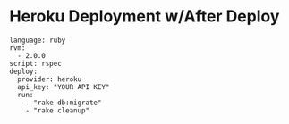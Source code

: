 
# Heroku Deployment w/After Deploy

```
language: ruby
rvm:
  - 2.0.0
script: rspec
deploy:
  provider: heroku
  api_key: "YOUR API KEY"
  run:
    - "rake db:migrate"
    - "rake cleanup"
```
